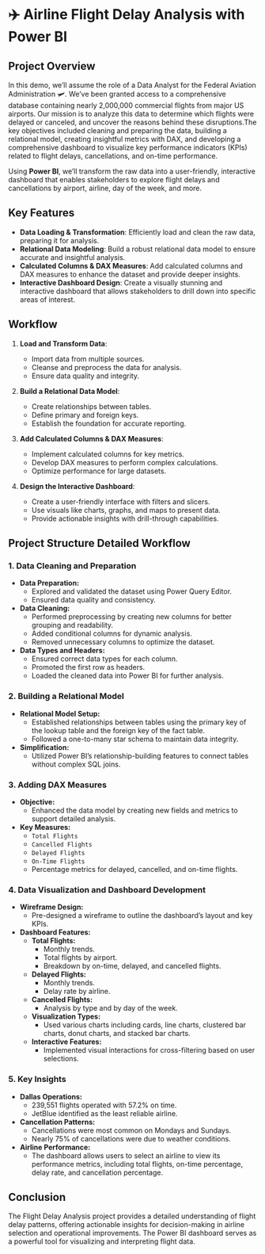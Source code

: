 # ✈️ Airline Flight Delay Analysis with Power BI

## Project Overview

In this demo, we’ll assume the role of a Data Analyst for the Federal Aviation Administration 🛩️. We’ve been granted access to a comprehensive database containing nearly 2,000,000 commercial flights from major US airports. Our mission is to analyze this data to determine which flights were delayed or canceled, and uncover the reasons behind these disruptions.The key objectives included cleaning and preparing the data, building a relational model, creating insightful metrics with DAX, and developing a comprehensive dashboard to visualize key performance indicators (KPIs) related to flight delays, cancellations, and on-time performance.

Using **Power BI**, we’ll transform the raw data into a user-friendly, interactive dashboard that enables stakeholders to explore flight delays and cancellations by airport, airline, day of the week, and more.

## Key Features

- **Data Loading & Transformation**: Efficiently load and clean the raw data, preparing it for analysis.
- **Relational Data Modeling**: Build a robust relational data model to ensure accurate and insightful analysis.
- **Calculated Columns & DAX Measures**: Add calculated columns and DAX measures to enhance the dataset and provide deeper insights.
- **Interactive Dashboard Design**: Create a visually stunning and interactive dashboard that allows stakeholders to drill down into specific areas of interest.

## Workflow

1. **Load and Transform Data**:
   - Import data from multiple sources.
   - Cleanse and preprocess the data for analysis.
   - Ensure data quality and integrity.

2. **Build a Relational Data Model**:
   - Create relationships between tables.
   - Define primary and foreign keys.
   - Establish the foundation for accurate reporting.

3. **Add Calculated Columns & DAX Measures**:
   - Implement calculated columns for key metrics.
   - Develop DAX measures to perform complex calculations.
   - Optimize performance for large datasets.

4. **Design the Interactive Dashboard**:
   - Create a user-friendly interface with filters and slicers.
   - Use visuals like charts, graphs, and maps to present data.
   - Provide actionable insights with drill-through capabilities.
  

## Project Structure Detailed Workflow

### 1. Data Cleaning and Preparation
- **Data Preparation:** 
  - Explored and validated the dataset using Power Query Editor.
  - Ensured data quality and consistency.
- **Data Cleaning:** 
  - Performed preprocessing by creating new columns for better grouping and readability.
  - Added conditional columns for dynamic analysis.
  - Removed unnecessary columns to optimize the dataset.
- **Data Types and Headers:** 
  - Ensured correct data types for each column.
  - Promoted the first row as headers.
  - Loaded the cleaned data into Power BI for further analysis.

### 2. Building a Relational Model
- **Relational Model Setup:** 
  - Established relationships between tables using the primary key of the lookup table and the foreign key of the fact table.
  - Followed a one-to-many star schema to maintain data integrity.
- **Simplification:** 
  - Utilized Power BI’s relationship-building features to connect tables without complex SQL joins.

### 3. Adding DAX Measures
- **Objective:** 
  - Enhanced the data model by creating new fields and metrics to support detailed analysis.
- **Key Measures:**
  - `Total Flights`
  - `Cancelled Flights`
  - `Delayed Flights`
  - `On-Time Flights`
  - Percentage metrics for delayed, cancelled, and on-time flights.

### 4. Data Visualization and Dashboard Development
- **Wireframe Design:** 
  - Pre-designed a wireframe to outline the dashboard’s layout and key KPIs.
- **Dashboard Features:**
  - **Total Flights:**
    - Monthly trends.
    - Total flights by airport.
    - Breakdown by on-time, delayed, and cancelled flights.
  - **Delayed Flights:**
    - Monthly trends.
    - Delay rate by airline.
  - **Cancelled Flights:**
    - Analysis by type and by day of the week.
  - **Visualization Types:**
    - Used various charts including cards, line charts, clustered bar charts, donut charts, and stacked bar charts.
  - **Interactive Features:**
    - Implemented visual interactions for cross-filtering based on user selections.

### 5. Key Insights
- **Dallas Operations:**
  - 239,551 flights operated with 57.2% on time.
  - JetBlue identified as the least reliable airline.
- **Cancellation Patterns:**
  - Cancellations were most common on Mondays and Sundays.
  - Nearly 75% of cancellations were due to weather conditions.
- **Airline Performance:**
  - The dashboard allows users to select an airline to view its performance metrics, including total flights, on-time percentage, delay rate, and cancellation percentage.

## Conclusion
The Flight Delay Analysis project provides a detailed understanding of flight delay patterns, offering actionable insights for decision-making in airline selection and operational improvements. The Power BI dashboard serves as a powerful tool for visualizing and interpreting flight data.



